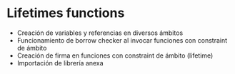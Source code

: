 

# Lifetimes functions

* Creación de variables y referencias en diversos ámbitos
* Funcionamiento de borrow checker al invocar funciones con constraint de ámbito
* Creación de firma en funciones con constraint de ámbito (lifetime)
* Importación de librería anexa
